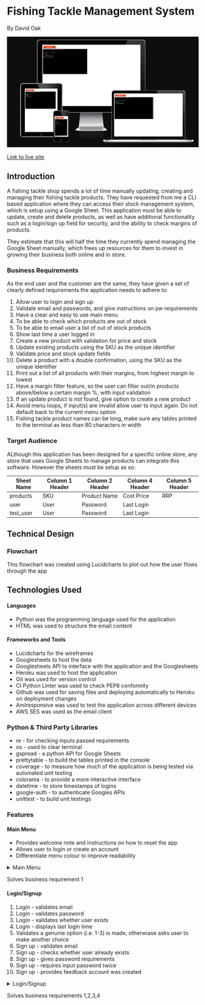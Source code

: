 # Fishing Tackle Management System

By David Oak

<img src="docs/responsive-design.png" alt="A repsonsive screenshot of the application">

[Link to live site](https://python-module-3c3f040b0b4c.herokuapp.com/)

## Introduction

A fishing tackle shop spends a lot of time manually updating, creating and managing their fishing tackle products. They have requested from me a CLI based application where they can access their stock management system, which is setup using a Google Sheet. This application must be able to update, create and delete products, as well as have additional functionality such as a login/sign up field for security, and the ability to check margins of products.

They estimate that this will half the time they currently spend managing the Google Sheet manually, which frees up resources for them to invest in growing their business both online and in store.

### Business Requirements

As the end user and the customer are the same, they have given a set of clearly defined requirements the application needs to adhere to:

1. Allow user to login and sign up
2. Validate email and passwords, and give instructions on pw requirements
3. Have a clear and easy to use main menu
4. To be able to check which products are out of stock
5. To be able to email user a list of out of stock products
6. Show last time a user logged in
7. Create a new product with validation for price and stock
8. Update existing products using the SKU as the unique identifier
9. Validate price and stock update fields
10. Delete a product with a double confirmation, using the SKU as the unique identifier
11. Print out a list of all products with their margins, from highest margin to lowest
12. Have a margin filter feature, so the user can filter out/in products above/below a certain margin %, with input validation
13. If an update product is not found, give option to create a new product
14. Avoid menu loops, if input(s) are invalid allow user to input again. Do not default back to the current menu option
15. Fishing tackle product names can be long, make sure any tables printed to the terminal as less than 80 characters in width

### Target Audience

ALthough this application has been designed for a specific online store, any store that uses Google Sheets to manage products can integrate this software. However the sheets must be setup as so:

 **Sheet Name**   | **Column 1 Header**  | **Column 2 Header** | **Column 4 Header** | **Column 5 Header** |
| --------------- | -------------------- | ------------------- | ------------------- | ------------------- |
| products | SKU | Product Name | Cost Price | RRP | Stock |
| user | User | Password | Last Login |
| test_user | User | Password | Last Login |

## Technical Design

### Flowchart

This flowchart was created using Lucidcharts to plot out how the user flows through the app

## Technologies Used

#### Languages

* Python was the programming language used for the application
* HTML was used to structure the email content

#### Frameworks and Tools

* Lucidcharts for the wireframes
* Googlesheets to host the data
* Googlesheets API to interface with the application and the Googlesheets
* Heroku was used to host the application
* Git was used for version control
* CI Python Linter was used to check PEP8 conformity 
* Github was used for saving files and deploying automatically to Heroku on deployment changes
* AmIresponsive was used to test the application across different devices
* AWS SES was used as the email client

### Python & Third Party Libraries

* re - for checking inputs passed requirements
* os - used to clear terminal
* gspread - a python API for Google Sheets
* prettytable - to build the tables printed in the console
* coverage - to measure how much of the application is being tested via automated unit testing
* colorama - to provide a more interactive interface
* datetime - to store timestamps of logins
* google-auth - to authenticate Googles APIs
* unittest - to build unit testings

### Features

#### Main Menu

* Provides welcome note and instructions on how to reset the app
* Allows user to login or create an account
* Differentiate menu colour to improve readability

<details>
    <summary>Main Menu</summary>
    <img src="docs/features/main-menu.png" alt="Main Menu">
</details>  

Solves business requirement 1

#### Login/Signup

1. Login - validates email
2. Login - validates password
3. Login - validates whether user exists
4. Login - displays last login time
4. Validates a genunie option (i.e. 1-3) is made, otherwiase asks user to make another choice
5. Sign up - validates email
6. Sign up - checks whether user already exists
7. Sign up - gives password requirements
8. Sign up - requires input password twice
9. Sign up - provides feedback account was created

<details>
    <summary>Login/Signup</summary>
    <img src="docs/features/login-val-1.png" alt="Login area 1">
    <img src="docs/features/login-val-2.png" alt="Login area 2">
    <img src="docs/features/login-val-3.png" alt="Login area 3">
    <img src="docs/features/login-val-4.png" alt="Login area 4">
    <img src="docs/features/signup-val-1.png" alt="Sign up area 1">
    <img src="docs/features/signup-val-2.png" alt="Sign up area 2">
    <img src="docs/features/signup-val-3.png" alt="Sign up area 3">
</details>  

Solves business requirements 1,2,3,4

